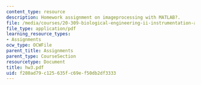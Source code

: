 ```yaml
---
content_type: resource
description: Homework assignment on imageprocessing with MATLAB?.
file: /media/courses/20-309-biological-engineering-ii-instrumentation-and-measurement-fall-2006/f280ad79c125635fc69ef50db2df3333_hw3.pdf
file_type: application/pdf
learning_resource_types:
- Assignments
ocw_type: OCWFile
parent_title: Assignments
parent_type: CourseSection
resourcetype: Document
title: hw3.pdf
uid: f280ad79-c125-635f-c69e-f50db2df3333
---
```

